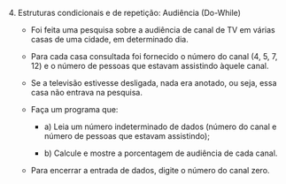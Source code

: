 4. Estruturas condicionais e de repetição: Audiência (Do-While)

    - Foi feita uma pesquisa sobre a audiência de canal de TV em várias casas de uma cidade, em determinado dia. 
     
    - Para cada casa consultada foi fornecido o número do canal (4, 5, 7, 12) e o número de pessoas que estavam assistindo àquele canal. 
    
    - Se a televisão estivesse desligada, nada era anotado, ou seja, essa casa não entrava na pesquisa.

    - Faça um programa que:
        - a) Leia um número indeterminado de dados (número do canal e número de pessoas que estavam assistindo);

        - b) Calcule e mostre a porcentagem de audiência de cada canal.

    - Para encerrar a entrada de dados, digite o número do canal zero.